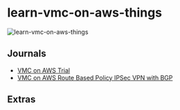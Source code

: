 # learn-vmc-on-aws-things

![learn-vmc-on-aws-things](https://github.com/herbestrella/learn-vmc-on-aws-things/assets/30908562/75004c00-0bde-42f2-8650-0536190c0d0a)


## Journals
 - [VMC on AWS Trial](/journal/VMC-on-AWS-Trial.md)
 - [VMC on AWS Route Based Policy IPSec VPN with BGP](/journal/VMC-on-AWS-VPN-Connectivity.md)

## Extras
